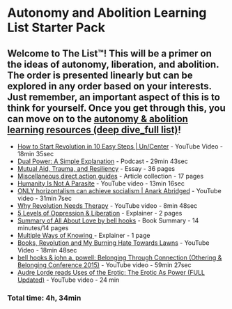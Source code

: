 # Autonomy and Abolition Learning List Starter Pack
Welcome to The List™️! This will be a primer on the ideas of autonomy, liberation, and abolition. The order is presented linearly but can be explored in any order based on your interests. Just remember, an important aspect of this is to think for yourself. Once you get through this, you can move on to the [autonomy & abolition learning resources (deep dive_full list)](https://github.com/BraggsHerman/Autonomy-and-Abolition-Starter-Pack/blob/main/autonomy%20%26%20abolition%20learning%20resources%20(deep%20dive_full%20list).md)!
---
- [How to Start Revolution in 10 Easy Steps | Un/Center](https://youtu.be/rltsRRcmj94) - YouTube Video - 18min 35sec
- [Dual Power: A Simple Explanation](https://blackautonomy.libsyn.com/dual-power-a-simple-explanation) - Podcast - 29min 43sec
- [Mutual Aid, Trauma, and Resiliency](https://theanarchistlibrary.org/library/the-jane-addams-collective-mutual-aid-trauma-and-resiliency.pdf) - Essay - 36 pages
- [Miscellaneous direct action guides](https://files.libcom.org/files/Miscellaneous%20direct%20action%20guides.pdf) - Article collection - 17 pages
- [Humanity Is Not A Parasite](https://www.youtube.com/watch?v=j42RbUjofm0&list=PL8V0LbSKRwxq1VEIGe3_4u1Ea41Iqtbn3&index=10&t=38s) - YouTube video - 13min 16sec
- [ONLY horizontalism can achieve socialism | Anark Abridged](https://www.youtube.com/watch?v=3RYqKQQvI8I) - YouTube video - 31min 7sec
- [Why Revolution Needs Therapy](https://www.youtube.com/watch?v=yhImA6-6fPg&t=0s) - YouTube video - 8min 48sec
- [5 Levels of Oppression & Liberation](https://docs.google.com/document/d/1ZFelihp2GVug923o_CaAD0dOxlONAz56k37_732Mr-8/edit) - Explainer - 2 pages
- [Summary of All About Love by bell hooks](https://www.quickread.com/book-summary/all-about-love-60) - Book Summary - 14 minutes/14 pages
- [Multiple Ways of Knowing ](https://docs.google.com/document/d/1JCZykax25McEfPYRhNo6CQ_rgjoZzHibVYChAMQZ3vo/edit)- Explainer - 1 page
- [Books, Revolution and My Burning Hate Towards Lawns](https://youtu.be/ac_sHYaq44Y) - YouTube Video - 18min 48sec
- [bell hooks & john a. powell: Belonging Through Connection (Othering & Belonging Conference 2015)](https://www.youtube.com/watch?v=0sX7fqIU4gQ) - YouTube video - 59min 27sec
- [Audre Lorde reads Uses of the Erotic: The Erotic As Power (FULL Updated)](https://www.youtube.com/watch?v=aWmq9gw4Rq0) - YouTube video - 24 min
### Total time: 4h, 34min
